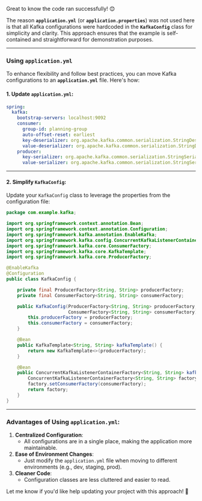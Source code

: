 Great to know the code ran successfully! 😊 

The reason **`application.yml`** (or **`application.properties`**) was not used here is that all Kafka configurations were hardcoded in the **`KafkaConfig`** class for simplicity and clarity. This approach ensures that the example is self-contained and straightforward for demonstration purposes.

---

### **Using `application.yml`**
To enhance flexibility and follow best practices, you can move Kafka configurations to an **`application.yml`** file. Here's how:

#### **1. Update `application.yml`:**

```yaml
spring:
  kafka:
    bootstrap-servers: localhost:9092
    consumer:
      group-id: planning-group
      auto-offset-reset: earliest
      key-deserializer: org.apache.kafka.common.serialization.StringDeserializer
      value-deserializer: org.apache.kafka.common.serialization.StringDeserializer
    producer:
      key-serializer: org.apache.kafka.common.serialization.StringSerializer
      value-serializer: org.apache.kafka.common.serialization.StringSerializer
```

---

#### **2. Simplify `KafkaConfig`:**

Update your `KafkaConfig` class to leverage the properties from the configuration file:

```java
package com.example.kafka;

import org.springframework.context.annotation.Bean;
import org.springframework.context.annotation.Configuration;
import org.springframework.kafka.annotation.EnableKafka;
import org.springframework.kafka.config.ConcurrentKafkaListenerContainerFactory;
import org.springframework.kafka.core.ConsumerFactory;
import org.springframework.kafka.core.KafkaTemplate;
import org.springframework.kafka.core.ProducerFactory;

@EnableKafka
@Configuration
public class KafkaConfig {

    private final ProducerFactory<String, String> producerFactory;
    private final ConsumerFactory<String, String> consumerFactory;

    public KafkaConfig(ProducerFactory<String, String> producerFactory, 
                       ConsumerFactory<String, String> consumerFactory) {
        this.producerFactory = producerFactory;
        this.consumerFactory = consumerFactory;
    }

    @Bean
    public KafkaTemplate<String, String> kafkaTemplate() {
        return new KafkaTemplate<>(producerFactory);
    }

    @Bean
    public ConcurrentKafkaListenerContainerFactory<String, String> kafkaListenerContainerFactory() {
        ConcurrentKafkaListenerContainerFactory<String, String> factory = new ConcurrentKafkaListenerContainerFactory<>();
        factory.setConsumerFactory(consumerFactory);
        return factory;
    }
}
```

---

### **Advantages of Using `application.yml`:**
1. **Centralized Configuration**:
   - All configurations are in a single place, making the application more maintainable.
2. **Ease of Environment Changes**:
   - Just modify the `application.yml` file when moving to different environments (e.g., dev, staging, prod).
3. **Cleaner Code**:
   - Configuration classes are less cluttered and easier to read.

Let me know if you'd like help updating your project with this approach! 🚀
